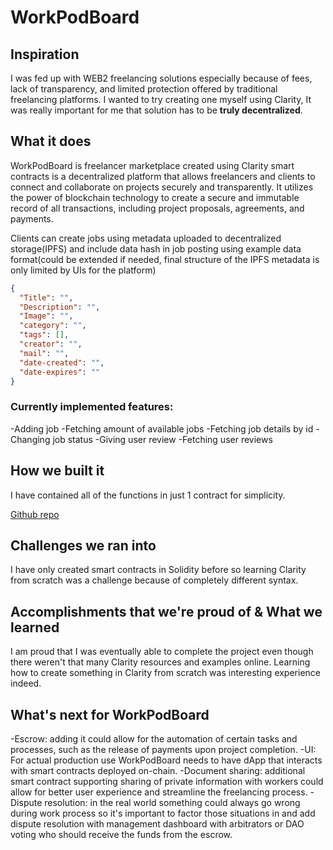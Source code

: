 # WorkPodBoard

## Inspiration
I was fed up with WEB2 freelancing solutions especially because of fees, lack of transparency, and limited protection offered by traditional freelancing platforms. I wanted to try creating one myself using Clarity, It was really important for me that solution has to be **truly decentralized**.

## What it does
WorkPodBoard is freelancer marketplace created using Clarity smart contracts is a decentralized platform that allows freelancers and clients to connect and collaborate on projects securely and transparently. It utilizes the power of blockchain technology to create a secure and immutable record of all transactions, including project proposals, agreements, and payments.

Clients can create jobs using metadata uploaded to decentralized storage(IPFS) and include data hash in job posting using example data format(could be extended if needed, final structure of the IPFS metadata is only limited by UIs for the platform)
```JSON
{
  "Title": "",
  "Description": "",
  "Image": "",
  "category": "",
  "tags": [],
  "creator": "",
  "mail": "",
  "date-created": "",
  "date-expires": ""
}
```
### Currently implemented features:
-Adding job
-Fetching amount of available jobs
-Fetching job details by id
-Changing job status
-Giving user review
-Fetching user reviews

## How we built it
I have contained all of the functions in just 1 contract for simplicity. 

[Github repo](https://github.com/JustAnotherDevv/WorkPodBoard)

## Challenges we ran into
I have only created smart contracts in Solidity before so learning Clarity from scratch was a challenge because of completely different syntax.

## Accomplishments that we're proud of & What we learned
I am proud that I was eventually able to complete the project even though there weren't that many Clarity resources and examples online. Learning how to create something in Clarity from scratch was interesting experience indeed.

## What's next for WorkPodBoard
-Escrow: adding it could allow for the automation of certain tasks and processes, such as the release of payments upon project completion.
-UI: For actual production use WorkPodBoard needs to have dApp that interacts with smart contracts deployed on-chain.
-Document sharing: additional smart contract supporting sharing of private information with workers could allow for better user experience and streamline the freelancing process.
-Dispute resolution: in the real world something could always go wrong during work process so it's important to factor those situations in and add dispute resolution with management dashboard with arbitrators or DAO voting who should receive the funds from the escrow.
